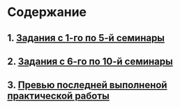 # Содержание
## 1. [Задания с 1-го по 5-й семинары](https://github.com/AllIWantAreNotAvailable/GeekBrains_WebLayout/tree/GrowBe)

## 2. [Задания с 6-го по 10-й семинары](https://github.com/AllIWantAreNotAvailable/GeekBrains_WebLayout/tree/brand)

## 3. [Превью последней выполненой практической работы](https://alliwantarenotavailable.github.io/GeekBrains_WebLayout/)
